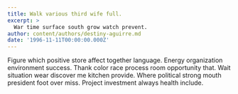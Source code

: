 ```yaml
---
title: Walk various third wife full.
excerpt: >
  War time surface south grow watch prevent.
author: content/authors/destiny-aguirre.md
date: '1996-11-11T00:00:00.000Z'
---
```

Figure which positive store affect together language. Energy organization environment success. Thank color race process room opportunity that. Wait situation wear discover me kitchen provide. Where political strong mouth president foot over miss. Project investment always health include.
